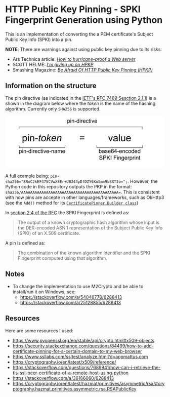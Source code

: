 # HTTP Public Key Pinning - SPKI Fingerprint Generation using Python

This is an implementation of converting the a PEM certificate's Subject Public Key Info (SPKI) into a 
pin. 

**NOTE**: There are warnings against using public key pinning due to its risks:

* Ars Technica article: [*How to hurricane-proof a Web server* ](https://arstechnica.com/information-technology/2017/09/how-to-hurricane-proof-a-web-server/)
* SCOTT HELME: [*I'm giving up on HPKP*](https://scotthelme.co.uk/im-giving-up-on-hpkp/)
* Smashing Magazine: [*Be Afraid Of HTTP Public Key Pinning (HPKP)*](https://www.smashingmagazine.com/be-afraid-of-public-key-pinning/)

## Information on the structure

The pin directive (as indicated in the [IETF's RFC 7469 Sesction 2.1.1](https://tools.ietf.org/html/rfc7469#section-2.1.1)) is a shown in the diagram below where the *token* is the name of the hashing algorithm.
Currently only `SHA256` is supported.

![Summary of the Pin directive diagram: pin-token = value](images/hpkp_pin_directive.png)

A full example being: `pin-sha256="8RoC2kEF47SCVwX8Er+UBJ44pDfDZY6Ku5mm9bSXT3o=";`. However, the Python
code in this repository outputs the PKP in the format: `sha256/AAAAAAAAAAAAAAAAAAAAAAAAAAAAAAAAAAAAAAAAAAA=`. 
This is consistent with how pins are accepte in other languages/frameworks, such as OkHttp3 
(see the `Add()` method for its [`CertificatePinner.Builder class`](https://square.github.io/okhttp/3.x/okhttp/okhttp3/CertificatePinner.Builder.html)) 

In [section 2.4 of the RFC](https://tools.ietf.org/html/rfc7469#section-2.4) the SPKI Fingerprint
is defined as:

> The output of a known cryptographic hash algorithm whose input is the DER-encoded ASN.1 
> representation of the Subject Public Key Info (SPKI) of an X.509 certificate.

A pin is defined as:

> The combination of the known algorithm identifier and the SPKI Fingerprint computed using that algorithm. 

## Notes

* To change the implementation to use M2Crypto and be able to install/run it on Windows, see:
    * https://stackoverflow.com/a/54046778/6288413
    * https://stackoverflow.com/a/25128855/6288413

## Resources

Here are some resources I used:

* https://www.pyopenssl.org/en/stable/api/crypto.html#x509-objects
* https://security.stackexchange.com/questions/84499/how-to-add-certificate-pinning-for-a-certain-domain-to-my-web-browser
* https://www.ssllabs.com/ssltest/analyze.html?d=appmattus.com
* https://cryptography.io/en/latest/x509/reference/
* https://stackoverflow.com/questions/7689941/how-can-i-retrieve-the-tls-ssl-peer-certificate-of-a-remote-host-using-python
* https://stackoverflow.com/a/36186060/6288413
* https://cryptography.io/en/latest/hazmat/primitives/asymmetric/rsa/#cryptography.hazmat.primitives.asymmetric.rsa.RSAPublicKey